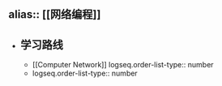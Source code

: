 alias:: [[网络编程]]
---

- ## 学习路线
	- [[Computer Network]]
	  logseq.order-list-type:: number
	- logseq.order-list-type:: number